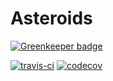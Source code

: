 ﻿# Asteroids

[![Greenkeeper badge](https://badges.greenkeeper.io/LiamDotPro/Asteroids.svg)](https://greenkeeper.io/)

[![travis-ci][travis-ci-badge]][travis-ci] [![codecov][codecov-badge]][codecov]

[codecov]: https://codecov.io/gh/LiamDotPro/Asteroids
[codecov-badge]: https://codecov.io/gh/LiamDotPro/Asteroids/branch/master/graph/badge.svg
[travis-ci]: https://travis-ci.org/LiamDotPro/Asteroids
[travis-ci-badge]: https://travis-ci.org/LiamDotPro/Asteroids.svg?branch=master

